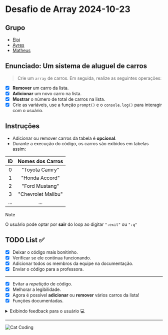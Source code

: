 <!-- markdownlint-disable MD033 -->

# Desafio de Array 2024-10-23

## Grupo

- [Eloi](https://github.com/Eloi-0001)
- [Ayres](https://github.com/Kacaii)
- [Matheus](https://github.com/eumatheuslucena)

## Enunciado: Um sistema de aluguel de carros

> Crie um `array` de carros. Em seguida, realize as seguintes operações:

- [x] **Remover** um carro da lista.
- [x] **Adicionar** um novo carro na lista.
- [x] **Mostrar** o número de total de carros na lista.
- [x] Crie as variáveis, use a função `prompt()` e o `console.log()`
      para interagir com o usuário.

## Instruções

- Adicionar ou remover carros da tabela é **opcional**.
- Durante a execução do código, os carros são exibidos em tabelas assim:

| ID  |  Nomes dos Carros  |
| :-: | :----------------: |
|  0  |   "Toyota Camry"   |
|  1  |   "Honda Accord"   |
|  2  |   "Ford Mustang"   |
|  3  | "Chevrolet Malibu" |
| ... |        ...         |

> [!NOTE]
> O usuário pode optar por **sair** do loop ao digitar `":exit"` ou `":q"`

## TODO List ✅

- [x] Deixar o código mais bonitinho.
- [x] Verificar se ele continua funcionando.
- [x] Adicionar todos os membros da equipe na documentação.
- [x] Enviar o código para a professora.

---

- [x] Evitar a _repetição_ de código.
- [x] Melhorar a legibilidade.
- [x] Agora é possível **adicionar** ou **remover** vários carros da lista!
- [x] Funções documentadas.

<details>
<summary>Exibindo feedback para o usuário 💻</summary>

---

````javascript
/**
 * Exibe uma mensagem de feedback no console sobre a adição ou remoção de um carro.
 *
 * @param {string} [nomeDoCarro="Nenhum carro"] - Nome do carro removido ou adicionado.
 * @param {string} [corTexto="yellow"] - Cor do texto do **nome** do carro, em _inglês_.
 * @param {string} [mensagem=""] - Mensagem a ser exibida no console.
 *
 * @example Após adicionar um carro.
 *
 * ```javascript
 * exibeMensagemFeedback("Toyota Camry", "green", "adicionado!");
 * ```
 *
 * Exibe uma mensagem no console com o nome do carro em VERDE.
 *
 * @example Após remover um carro.
 *
 * ```javascript
 * exibeMensagemFeedback("Honda Accord", "red", "foi removido da lista!");
 * ```
 *
 * Exibe uma mensagem no console com o nome do carro em VERMELHO.
 *
 * @example Comportamento padrão.
 *
 * ```
 * exibeMensagemFeedback(undefined, undefined, "foi removido da lista!")
 *
 * exibeMensagemFeedback(undefined, undefined, "foi adicionado!")
 * ```
 *
 * Exibe uma mensagem no console escrito "Nenhum carro foi removido" (ou adicionado).
 */
function exibeMensagemFeedback(
  nomeDoCarro = "Nenhum carro",
  corTexto = "yellow",
  mensagem = "",
) {
  console.log(
    `%c${nomeDoCarro} %c${mensagem}`,
    `color:${corTexto}`,
    "color:white",
  );
}
````

  </details>

---

![Cat Coding](https://c.tenor.com/g3y2q5VQxvAAAAAC/cat-computer.gif)
